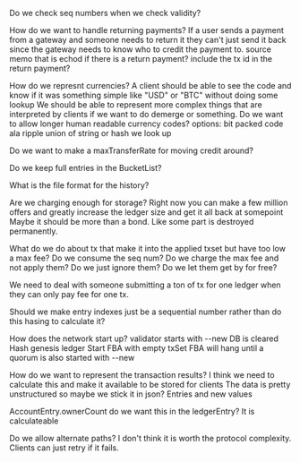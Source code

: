 	

Do we check seq numbers when we check validity?

How do we want to handle returning payments?
	If a user sends a payment from a gateway and someone needs to return it 
		they can't just send it back since the gateway 
		needs to know who to credit the payment to. 
	source memo that is echod if there is a return payment?
	include the tx id in the return payment?

How do we represnt currencies?
	A client should be able to see the code and know if it was 
		something simple like "USD" or "BTC" without doing some lookup
	We should be able to represent more complex things that are interpreted 
		by clients if we want to do demerge or something.
	Do we want to allow longer human readable currency codes?
	options:
		bit packed code ala ripple
		union of string or hash we look up



Do we want to make a maxTransferRate for moving credit around?

Do we keep full entries in the BucketList?


What is the file format for the history?


Are we charging enough for storage?
	Right now you can make a few million offers and greatly increase 
		the ledger size and get it all back at somepoint
	Maybe it should be more than a bond. Like some part is destroyed permanently.


What do we do about tx that make it into the applied txset but have too low a max fee? 
	Do we consume the seq num?
	Do we charge the max fee and not apply them? 
	Do we just ignore them?
	Do we let them get by for free?

We need to deal with someone submitting a ton of tx for one ledger when they can only pay fee for one tx.


Should we make entry indexes just be a sequential number rather than do this hasing to calculate it?



How does the network start up?
	validator starts with --new
	DB is cleared
	Hash genesis ledger
	Start FBA with empty txSet
	FBA will hang until a quorum is also started with --new

How do we want to represent the transaction results?
	I think we need to calculate this and make it available to be stored for clients
	The data is pretty unstructured so maybe we stick it in json?
	Entries and new values

AccountEntry.ownerCount  do we want this in the ledgerEntry? 
	It is calculateable

Do we allow alternate paths?
	I don't think it is worth the protocol complexity. Clients can just retry if it fails.